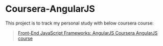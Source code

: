 # Coursera-AngularJS

This project is to track my personal study with below coursera course:
>[Front-End JavaScript Frameworks: AngularJS Coursera AngularJS course](https://www.coursera.org/learn/angular-js/)
